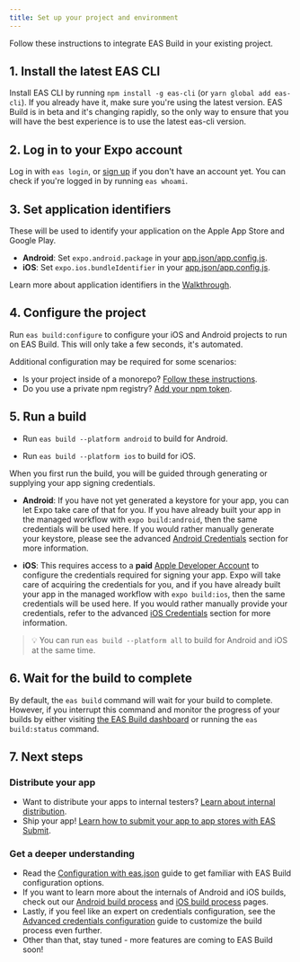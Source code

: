 ```yaml
---
title: Set up your project and environment
---
```


Follow these instructions to integrate EAS Build in your existing project.

## 1. Install the latest EAS CLI

Install EAS CLI by running `npm install -g eas-cli` (or `yarn global add eas-cli`). If you already have it, make sure you're using the latest version. EAS Build is in beta and it's changing rapidly, so the only way to ensure that you will have the best experience is to use the latest eas-cli version.

## 2. Log in to your Expo account

Log in with `eas login`, or [sign up](https://expo.io/signup) if you don't have an account yet. You can check if you're logged in by running `eas whoami`.

## 3. Set application identifiers

These will be used to identify your application on the Apple App Store and Google Play.

- **Android**: Set `expo.android.package` in your [app.json/app.config.js](/workflow/configuration.md).
- **iOS**: Set `expo.ios.bundleIdentifier` in your [app.json/app.config.js](/workflow/configuration.md).

Learn more about application identifiers in the [Walkthrough](walkthrough.md#set-application-identifiers).

## 4. Configure the project

Run `eas build:configure` to configure your iOS and Android projects to run on EAS Build. This will only take a few seconds, it's automated.

Additional configuration may be required for some scenarios:

- Is your project inside of a monorepo? [Follow these instructions](how-tos.md#how-to-set-up-eas-build-with).
- Do you use a private npm registry? [Add your npm token](how-tos.md#how-to-use-private-package-repositories).

## 5. Run a build

- Run `eas build --platform android` to build for Android.

- Run `eas build --platform ios` to build for iOS.

When you first run the build, you will be guided through generating or supplying your app signing credentials.

- **Android**: If you have not yet generated a keystore for your app, you can let Expo take care of that for you. If you have already built your app in the managed workflow with `expo build:android`, then the same credentials will be used here. If you would rather manually generate your keystore, please see the advanced [Android Credentials](advanced-credentials-configuration.md#android-credentials) section for more information.

- **iOS**: This requires access to a **paid** [Apple Developer Account](https://developer.apple.com/programs) to configure the credentials required for signing your app. Expo will take care of acquiring the credentials for you, and if you have already built your app in the managed workflow with `expo build:ios`, then the same credentials will be used here. If you would rather manually provide your credentials, refer to the advanced [iOS Credentials](advanced-credentials-configuration.md#ios-credentials) section for more information.

> 💡 You can run `eas build --platform all` to build for Android and iOS at the same time.

## 6. Wait for the build to complete

By default, the `eas build` command will wait for your build to complete. However, if you interrupt this command and monitor the progress of your builds by either visiting [the EAS Build dashboard](https://expo.io/builds?type=eas) or running the `eas build:status` command.

## 7. Next steps

### Distribute your app

- Want to distribute your apps to internal testers? [Learn about internal distribution](internal-distribution.md).
- Ship your app! [Learn how to submit your app to app stores with EAS Submit](/submit/introduction.md).
<!-- - Add new build profiles, such as simulator builds or build specific for certain release environments. -->

### Get a deeper understanding

- Read the [Configuration with eas.json](eas-json.md) guide to get familiar with EAS Build configuration options.
- If you want to learn more about the internals of Android and iOS builds, check out our [Android build process](android-builds.md) and [iOS build process](ios-builds.md) pages.
- Lastly, if you feel like an expert on credentials configuration, see the [Advanced credentials configuration](advanced-credentials-configuration.md) guide to customize the build process even further.
- Other than that, stay tuned - more features are coming to EAS Build soon!
